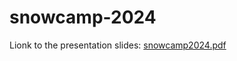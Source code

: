 # snowcamp-2024

Lionk to the presentation slides: [snowcamp2024.pdf](Podman%20-%20SnowCamp.io%202024.pdf)
